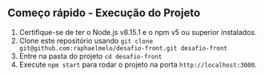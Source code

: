 ## Começo rápido - Execução do Projeto

1.  Certifique-se de ter o Node.js v8.15.1 e o npm v5 ou superior instalados.
2.  Clone este repositório usando `git clone git@github.com:raphaelmelo/desafio-front.git desafio-front`
3.  Entre na pasta do projeto `cd desafio-front`
4.  Execute `npm start` para rodar o projeto na porta `http://localhost:3000`.
 
